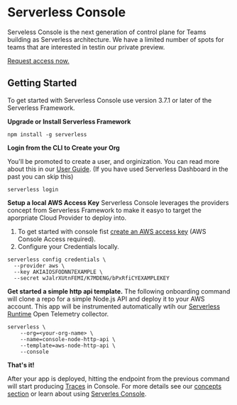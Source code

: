 <!--
title: Overview
menuText: Overview
description: 
menuOrder: 1
-->

# Serverless Console

Serveless Console is the next generation of control plane for Teams building as
Serverless architecture. We have a limited number of spots for teams that are
interested in testin our private preview. 

[Request access now.](https://www.serverless.com/console ) 

## Getting Started

To get started with Serverless Console use version 3.7.1 or later of the
Serverless Framework. 

**Upgrade or Install Serverless Framework**

```
npm install -g serverless
```

**Login from the CLI to Create your Org**

You'll be promoted to create a user, and orginization. You can read
more about this in our [User Guide](/using/). (If you have used
Serverless Dashboard in the past you can skip this)

```
serverless login
```

**Setup a local AWS Access Key**
Serverless Console leverages the providers concept from
Serverless Framework to make it easyo to target the aporpriate
Cloud Provider to deploy into. 

1. To get started with console fist [create an AWS access key](https://www.youtube.com/watch?v=KngM5bfpttA)
(AWS Console Access required).
1. Configure your Credentials locally.

```text
serverless config credentials \
  --provider aws \
  --key AKIAIOSFODNN7EXAMPLE \
  --secret wJalrXUtnFEMI/K7MDENG/bPxRfiCYEXAMPLEKEY
```

**Get started a simple http api template.**
The following onboarding command will clone a repo
for a simple Node.js API and deploy it to your
AWS account. This app will be instrumented
automatically wtih our [Serverless Runtime](/concepts)
Open Telemetry collector. 

```text
serverless \
    --org=<your-org-name> \
    --name=console-node-http-api \
    --template=aws-node-http-api \
    --console
```

**That's it!**

After your app is deployed, hitting the endpoint from the previous command
will start producing [Traces](traces.md) in Console. For more details see 
our [concepts section](concepts.md) or learn about using [Serverles Console](/using/).
